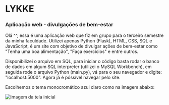 # LYKKE
### Aplicação web - divulgações de bem-estar

Olá ^^, essa é uma aplicação web que fiz em grupo para o terceiro semestre da minha faculdade.
Utilizei apenas Python (Flask), HTML, CSS, SQL e JavaScript, é um site com objetivo de divulgar ações de bem-estar como "Tenha uma boa alimentação", "Faça exercícios" e entre outros.

Disponibilizei o arquivo em SQL, para iniciar o código basta rodar o banco de dados em algum SQL interpreter (utilizei o MySQL Workbench),
em seguida rode o arquivo Python (main.py), vá para o seu navegador e digite: "localhost:5000". 
Agora já é póssível navegar pelo site.

Escolhemos o tema monocromático azul claro como na imagem abaixo:

![Imagem da tela inicial](../Aplicacao_WEB-LYKKE/imagens_readme/home.png)
